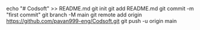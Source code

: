 echo "# Codsoft" >> README.md
git init
git add README.md
git commit -m "first commit"
git branch -M main
git remote add origin https://github.com/pavan999-eng/Codsoft.git
git push -u origin main
